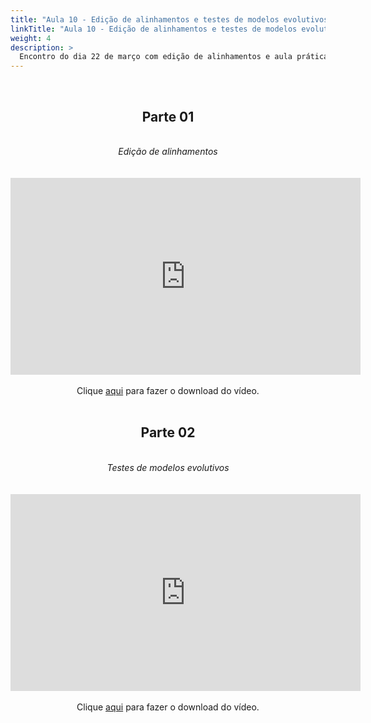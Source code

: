 ```yaml
---
title: "Aula 10 - Edição de alinhamentos e testes de modelos evolutivos"
linkTitle: "Aula 10 - Edição de alinhamentos e testes de modelos evolutivos"
weight: 4
description: >
  Encontro do dia 22 de março com edição de alinhamentos e aula prática sobre teste de modelos evolutivos
---
```


<br>
<div align="center">
<h2>Parte 01</h2>
<br>
<i>Edição de alinhamentos</i>
<br><br><br>
<iframe width="560" height="315" src="https://www.youtube.com/embed/9DQdPBFfRDA" frameborder="0" allow="accelerometer; autoplay; clipboard-write; encrypted-media; gyroscope; picture-in-picture" allowfullscreen></iframe>
<br><br>
Clique <a href="https://photos.app.goo.gl/naBBweAUDKRNmpEd8">aqui</a> para fazer o download do vídeo.
<br><br>

<h2>Parte 02</h2>
<br>
<i>Testes de modelos evolutivos</i>
<br><br><br>
<iframe width="560" height="315" src="https://www.youtube.com/embed/c62ofh6vzmw" frameborder="0" allow="accelerometer; autoplay; clipboard-write; encrypted-media; gyroscope; picture-in-picture" allowfullscreen></iframe>
<br><br>
Clique <a href="https://photos.app.goo.gl/8v5BQXnafsuR8mTn6">aqui</a> para fazer o download do vídeo.
<br><br>

</div>